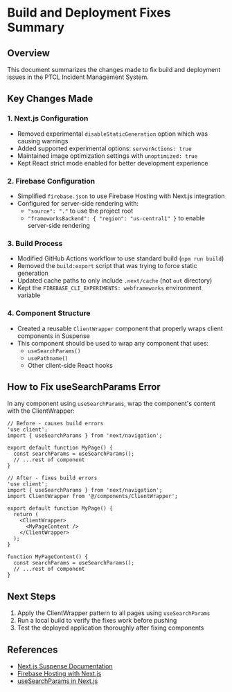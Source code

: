 # Build and Deployment Fixes Summary

## Overview
This document summarizes the changes made to fix build and deployment issues in the PTCL Incident Management System.

## Key Changes Made

### 1. Next.js Configuration
- Removed experimental `disableStaticGeneration` option which was causing warnings
- Added supported experimental options: `serverActions: true`
- Maintained image optimization settings with `unoptimized: true`
- Kept React strict mode enabled for better development experience

### 2. Firebase Configuration
- Simplified `firebase.json` to use Firebase Hosting with Next.js integration
- Configured for server-side rendering with:
  - `"source": "."` to use the project root
  - `"frameworksBackend": { "region": "us-central1" }` to enable server-side rendering

### 3. Build Process
- Modified GitHub Actions workflow to use standard build (`npm run build`)
- Removed the `build:export` script that was trying to force static generation
- Updated cache paths to only include `.next/cache` (not `out` directory)
- Kept the `FIREBASE_CLI_EXPERIMENTS: webframeworks` environment variable

### 4. Component Structure
- Created a reusable `ClientWrapper` component that properly wraps client components in Suspense
- This component should be used to wrap any component that uses:
  - `useSearchParams()`
  - `usePathname()`
  - Other client-side React hooks

## How to Fix useSearchParams Error

In any component using `useSearchParams`, wrap the component's content with the ClientWrapper:

```tsx
// Before - causes build errors
'use client';
import { useSearchParams } from 'next/navigation';

export default function MyPage() {
  const searchParams = useSearchParams();
  // ...rest of component
}

// After - fixes build errors
'use client';
import { useSearchParams } from 'next/navigation';
import ClientWrapper from '@/components/ClientWrapper';

export default function MyPage() {
  return (
    <ClientWrapper>
      <MyPageContent />
    </ClientWrapper>
  );
}

function MyPageContent() {
  const searchParams = useSearchParams();
  // ...rest of component
}
```

## Next Steps
1. Apply the ClientWrapper pattern to all pages using `useSearchParams`
2. Run a local build to verify the fixes work before pushing
3. Test the deployed application thoroughly after fixing components

## References
- [Next.js Suspense Documentation](https://nextjs.org/docs/app/building-your-application/routing/loading-ui-and-streaming#suspense-boundaries)
- [Firebase Hosting with Next.js](https://firebase.google.com/docs/hosting/frameworks/nextjs)
- [useSearchParams in Next.js](https://nextjs.org/docs/app/api-reference/functions/use-search-params) 